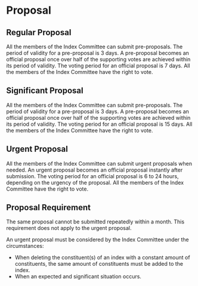 # Proposal

## Regular Proposal

All the members of the Index Committee can submit pre-proposals. The period of validity for a pre-proposal is 3 days. A pre-proposal becomes an official proposal once over half of the supporting votes are achieved within its period of validity. The voting period for an official proposal is 7 days. All the members of the Index Committee have the right to vote.

## Significant Proposal

All the members of the Index Committee can submit pre-proposals. The period of validity for a pre-proposal is 3 days. A pre-proposal becomes an official proposal once over half of the supporting votes are achieved within its period of validity. The voting period for an official proposal is 15 days. All the members of the Index Committee have the right to vote.

## Urgent Proposal

All the members of the Index Committee can submit urgent proposals when needed. An urgent proposal becomes an official proposal instantly after submission. The voting period for an official proposal is 6 to 24 hours, depending on the urgency of the proposal. All the members of the Index Committee have the right to vote.

## Proposal Requirement

The same proposal cannot be submitted repeatedly within a month. This requirement does not apply to the urgent proposal.

An urgent proposal must be considered by the Index Committee under the circumstances:

* When deleting the constituent(s) of an index with a constant amount of constituents, the same amount of constituents must be added to the index.
* When an expected and significant situation occurs.
